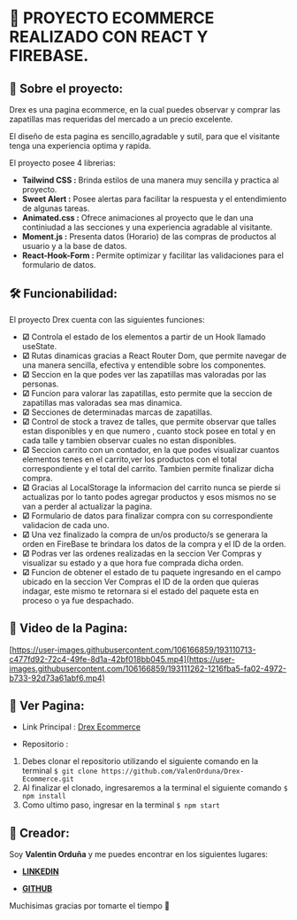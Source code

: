 # :rocket: PROYECTO ECOMMERCE REALIZADO CON REACT Y FIREBASE.
## :speech_balloon: Sobre el proyecto:
Drex es una pagina ecommerce, en la cual puedes observar y comprar las zapatillas mas requeridas del mercado a un precio excelente.

El diseño de esta pagina es sencillo,agradable y sutil, para que el visitante tenga una experiencia optima y rapida.

El proyecto posee 4 librerias:

- **Tailwind CSS :** Brinda estilos de una manera muy sencilla y practica al proyecto.
- **Sweet Alert :** Posee alertas para facilitar la respuesta y el entendimiento de algunas tareas.
- **Animated.css :** Ofrece animaciones al proyecto que le dan una continiudad a las secciones y una experiencia agradable al visitante.
- **Moment.js :** Presenta datos (Horario) de las compras de productos al usuario y a la base de datos.
- **React-Hook-Form :** Permite optimizar y facilitar las validaciones para el formulario de datos.

## :hammer_and_wrench: Funcionabilidad:
El proyecto Drex cuenta con las siguientes funciones:

- **☑**  Controla el estado de los elementos a partir de un Hook llamado useState.
- **☑** Rutas dinamicas gracias a React Router Dom, que permite navegar de una manera sencilla, efectiva y entendible sobre los componentes.
- **☑** Seccion en la que podes ver las zapatillas mas valoradas por las personas.
- **☑** Funcion para valorar las zapatillas, esto permite que la seccion de zapatillas mas valoradas sea mas dinamica.
- **☑** Secciones de determinadas marcas de zapatillas.
- **☑** Control de stock a travez de talles, que permite observar que talles estan disponibles y en que numero , cuanto stock posee en total y en cada talle y tambien observar cuales no estan disponibles.
- **☑** Seccion carrito con un contador, en la que podes visualizar cuantos elementos tenes en el carrito,ver los productos con el total correspondiente y el total del carrito. Tambien permite finalizar dicha compra.
- **☑** Gracias al LocalStorage la informacion del carrito nunca se pierde si actualizas por lo tanto podes agregar productos y esos mismos no se van a perder al actualizar la pagina.
- **☑** Formulario de datos para finalizar compra con su correspondiente validacion de cada uno.
- **☑** Una vez finalizado la compra de un/os producto/s se generara la orden en FireBase  te brindara los datos de la compra y el ID de la orden.
- **☑** Podras ver las ordenes realizadas en la seccion Ver Compras y visualizar su estado y a que hora fue comprada dicha orden.
- **☑** Funcion de obtener el estado de tu paquete ingresando en el campo ubicado en la seccion Ver Compras el ID de la orden que quieras indagar, este mismo te retornara si el estado del paquete esta en proceso o ya fue despachado.

## :movie_camera: Video de la Pagina:
[https://user-images.githubusercontent.com/106166859/193110713-c477fd92-72c4-49fe-8d1a-42bf018bb045.mp4](https://user-images.githubusercontent.com/106166859/193111262-1216fba5-fa02-4972-b733-92d73a61abf6.mp4)

## :mag_right: Ver Pagina:

- Link Principal : [Drex Ecommerce](https://drex-ecommerce.vercel.app/ "Drex Ecommerce")

- Repositorio : 
1. Debes clonar el repositorio utilizando el siguiente comando en la terminal `$ git clone https://github.com/ValenOrduna/Drex-Ecommerce.git`
1. Al finalizar el clonado, ingresaremos a la terminal el siguiente comando `$ npm install`
1. Como ultimo paso, ingresar en la terminal `$ npm start`

## :adult: Creador:
Soy **Valentin Orduña** y me puedes encontrar en los siguientes lugares:
- **[LINKEDIN](https://www.linkedin.com/in/valentinorduna/ "LINKEDIN")**

- **[GITHUB](https://github.com/ValenOrduna "GITHUB")**

Muchisimas gracias por tomarte el tiempo :clap:


